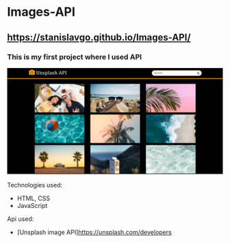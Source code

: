 # Images-API
## https://stanislavgo.github.io/Images-API/
### This is my first project where I used API
![Photo of My Project](./img/photo-of-project.png)

Technologies used:
* HTML, CSS
* JavaScript

Api used:
* [Unsplash image API]https://unsplash.com/developers
